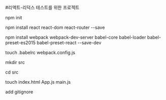 #리액트-리덕스 테스트를 위한 프로젝트

npm init

npm install react react-dom react-router --save

npm install webpack webpack-dev-server babel-core babel-loader babel-preset-es2015 babel-preset-react --save-dev

touch .babelrc webpack.config.js

mkdir src

cd src

touch index.html App.js main.js

add gitignore 
